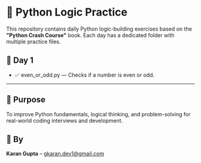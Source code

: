 # 🧠 Python Logic Practice

This repository contains daily Python logic-building exercises based on the **"Python Crash Course"** book. Each day has a dedicated folder with multiple practice files.

## 📅 Day 1
- ✅ even_or_odd.py — Checks if a number is even or odd.

---

## 🚀 Purpose
To improve Python fundamentals, logical thinking, and problem-solving for real-world coding interviews and development.

## 💼 By
**Karan Gupta** – [gkaran.dev1@gmail.com](mailto:gkaran.dev1@gmail.com)
